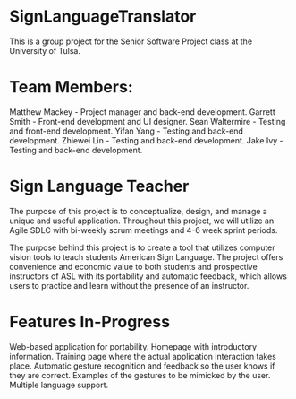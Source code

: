 # SignLanguageTranslator
This is a group project for the Senior Software Project class at the University of Tulsa.

# Team Members:
Matthew Mackey - Project manager and back-end development.
Garrett Smith - Front-end development and UI designer.
Sean Waltermire - Testing and front-end development.
Yifan Yang - Testing and back-end development.
Zhiewei Lin - Testing and back-end development.
Jake Ivy - Testing and back-end development.

# Sign Language Teacher
The purpose of this project is to conceptualize, design, and manage a unique and useful application. Throughout this project, we will utilize an Agile SDLC with bi-weekly scrum meetings and 4-6 week sprint periods.

The purpose behind this project is to create a tool that utilizes computer vision tools to teach students American Sign Language. The project offers convenience and economic value to both students and prospective instructors of ASL with its portability and automatic feedback, which allows users to practice and learn without the presence of an instructor.

# Features In-Progress
Web-based application for portability.
Homepage with introductory information.
Training page where the actual application interaction takes place.
Automatic gesture recognition and feedback so the user knows if they are correct.
Examples of the gestures to be mimicked by the user.
Multiple language support.
